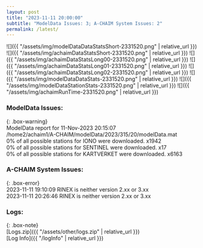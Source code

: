 ```yaml
---
layout: post
title: "2023-11-11 20:00:00"
subtitle: "ModelData Issues: 3; A-CHAIM System Issues: 2"
permalink: /latest/
---
```


![]({{ "/assets/img/modelDataDataStatsShort-2331520.png" | relative_url }})
![]({{ "/assets/img/achaimDataStatsShort-2331520.png" | relative_url }})
![]({{ "/assets/img/achaimDataStatsLong00-2331520.png" | relative_url }})
![]({{ "/assets/img/achaimDataStatsLong01-2331520.png" | relative_url }})
![]({{ "/assets/img/achaimDataStatsLong02-2331520.png" | relative_url }})
![]({{ "/assets/img/modelDataDataStats-2331520.png" | relative_url }})
![]({{ "/assets/img/modelDataStationStats-2331520.png" | relative_url }})
![]({{ "/assets/img/achaimRunTime-2331520.png" | relative_url }})


### ModelData Issues:  
  
{: .box-warning}  
 ModelData report for 11-Nov-2023 20:15:07   
 /home2/achaim1/A-CHAIM/modelData/2023/315/20/modelData.mat   
 0% of all possible stations for IONO were downloaded. x1942   
 0% of all possible stations for SENTINEL were downloaded. x17   
 0% of all possible stations for KARTVERKET were downloaded. x6163   
  
### A-CHAIM System Issues:  
  
{: .box-error}  
2023-11-11 19:10:09 RINEX is neither version 2.xx or 3.xx  
2023-11-11 20:26:46 RINEX is neither version 2.xx or 3.xx  

### Logs:  
  
{: .box-note}  
[Logs.zip]({{ "/assets/other/logs.zip" | relative_url }})  
[Log Info]({{ "/logInfo" | relative_url }})  
